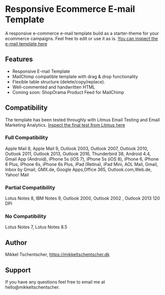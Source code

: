 # Responsive Ecommerce E-mail Template

A responsive e-commerce e-mail template build as a starter-theme for your ecommerce campaigns. Feel free to edit or use it as is. [You can inspect the e-mail template here](https://mikkeltschentscher.dk/hosting/shoporama/screenshot.png "Inspect the e-mail template")


## Features

* Responsive E-mail Template
* MailChimp compatible template with drag & drop functionality
* Flexible table structure (delete/copy/replace).
* Well-commented and handwritten HTML
* Coming soon: ShopOrama Product Feed for MailChimp

## Compatibility

The template has been tested throughly with Litmus Email Testing and Email Marketing Analytics.
[Inspect the final test from Litmus here](https://litmus.com/checklist/public/71477d5 "Inspect the e-mail template")

### Full Compatibility

Apple Mail 8, Apple Mail 9, Outlook 2003, Outlook 2007, Outlook 2010, Outlook 2011, Outlook 2013, Outlook 2016, Thunderbird 38, Android 4.4, Gmail App (Android), iPhone 5s (iOS 7), iPhone 5s (iOS 8), iPhone 6, iPhone 6 Plus, iPhone 6s, iPhone 6s Plus, iPad (Retina), iPad Mini, AOL Mail, Gmail, Inbox by Gmail, GMX.de, Google Apps,Office 365, Outlook.com,Web.de, Yahoo! Mail

### Partial Compatibility

Lotus Notes 8, IBM Notes 9, Outlook 2000, Outlook 2002 , Outlook 2013 120 DPI

### No Compatibility

Lotus Notes 7, Lotus Notes 8.5

## Author

Mikkel Tschentscher, https://mikkeltschentscher.dk

## Support

If you have any questions feel free to email me at hello@mikkeltschentscher.
